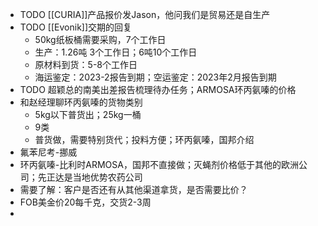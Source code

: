 - TODO [[CURIA]]产品报价发Jason，他问我们是贸易还是自生产
- TODO [[Evonik]]交期的回复
	- 50kg纸板桶需要采购，7个工作日
	- 生产：1.26吨 3个工作日；6吨10个工作日
	- 原材料到货：5-8个工作日
	- 海运鉴定：2023-2报告到期；空运鉴定：2023年2月报告到期
- TODO 超颖总的南美出差报告梳理待办任务；ARMOSA环丙氨嗪的价格
- 和赵经理聊环丙氨嗪的货物类别
	- 5kg以下普货出；25kg一桶
	- 9类
	- 普货做，需要特别货代；投料方便；环丙氨嗪，国邦介绍
- 氟苯尼考-挪威
- 环丙氨嗪-比利时ARMOSA，国邦不直接做；灭蝇剂价格低于其他的欧洲公司；先正达是当地优势农药公司
- 需要了解：客户是否还有从其他渠道拿货，是否需要比价？
- FOB美金价20每千克，交货2-3周
-